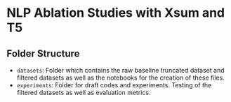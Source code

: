 # NLP Ablation Studies with Xsum and T5


## Folder Structure
* `datasets`: Folder which contains the raw baseline truncated dataset and filtered datasets as well as the notebooks for the creation of these files.
* `experiments`: Folder for draft codes and experiments. Testing of the filtered datasets as well as evaluation metrics.
